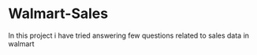 # Walmart-Sales
In this project i have tried answering few questions related to sales data in walmart
